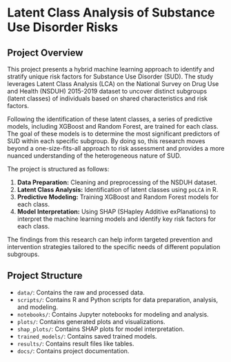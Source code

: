 # Latent Class Analysis of Substance Use Disorder Risks

## Project Overview
This project presents a hybrid machine learning approach to identify and stratify unique risk factors for Substance Use Disorder (SUD). The study leverages Latent Class Analysis (LCA) on the National Survey on Drug Use and Health (NSDUH) 2015-2019 dataset to uncover distinct subgroups (latent classes) of individuals based on shared characteristics and risk factors.

Following the identification of these latent classes, a series of predictive models, including XGBoost and Random Forest, are trained for each class. The goal of these models is to determine the most significant predictors of SUD within each specific subgroup. By doing so, this research moves beyond a one-size-fits-all approach to risk assessment and provides a more nuanced understanding of the heterogeneous nature of SUD.

The project is structured as follows:
1.  **Data Preparation:** Cleaning and preprocessing of the NSDUH dataset.
2.  **Latent Class Analysis:** Identification of latent classes using `poLCA` in R.
3.  **Predictive Modeling:** Training XGBoost and Random Forest models for each class.
4.  **Model Interpretation:** Using SHAP (SHapley Additive exPlanations) to interpret the machine learning models and identify key risk factors for each class.

The findings from this research can help inform targeted prevention and intervention strategies tailored to the specific needs of different population subgroups.

## Project Structure
- `data/`: Contains the raw and processed data.
- `scripts/`: Contains R and Python scripts for data preparation, analysis, and modeling.
- `notebooks/`: Contains Jupyter notebooks for modeling and analysis.
- `plots/`: Contains generated plots and visualizations.
- `shap_plots/`: Contains SHAP plots for model interpretation.
- `trained_models/`: Contains saved trained models.
- `results/`: Contains result files like tables.
- `docs/`: Contains project documentation.


